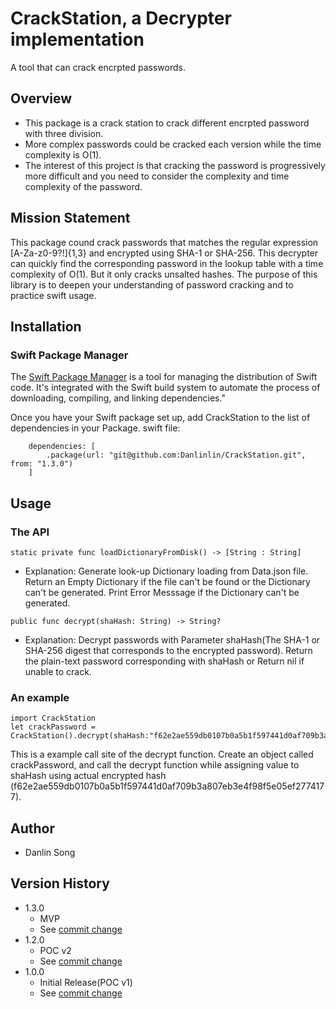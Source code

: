 # CrackStation, a Decrypter implementation

A tool that can crack encrpted passwords.

## Overview

* This package is a crack station to crack different encrpted password with three division.
* More complex passwords could be cracked each version while the time complexity is O(1).
* The interest of this project is that cracking the password is progressively more difficult and you need to consider the complexity and time complexity of the password.


## Mission Statement

This package cound crack passwords that matches the regular expression [A-Za-z0-9?!]{1,3} and encrypted using SHA-1 or SHA-256. This decrypter can quickly find the corresponding password in the lookup table with a time complexity of O(1). But it only cracks unsalted hashes. The purpose of this library is to deepen your understanding of password cracking and to practice swift usage.


## Installation

### Swift Package Manager

The [Swift Package Manager](https://www.swift.org/package-manager/) is a tool for managing the distribution of Swift code. It's integrated with the Swift build system to automate the process of downloading, compiling, and linking dependencies."

Once you have your Swift package set up, add CrackStation to the list of dependencies in your Package. swift file:
```
    dependencies: [
        .package(url: "git@github.com:Danlinlin/CrackStation.git", from: "1.3.0")
    ]
```

## Usage

### The API

~~~
static private func loadDictionaryFromDisk() -> [String : String]
~~~

* Explanation: Generate look-up Dictionary loading from Data.json file. Return an Empty Dictionary if the file can't be found or the Dictionary can't be generated. Print Error Messsage if the Dictionary can't be generated.

~~~
public func decrypt(shaHash: String) -> String?
~~~

* Explanation: Decrypt passwords with Parameter shaHash(The SHA-1 or SHA-256 digest that corresponds to the encrypted password). Return the plain-text password corresponding with shaHash or Return nil if unable to crack.


### An example

~~~
import CrackStation
let crackPassword = CrackStation().decrypt(shaHash:"f62e2ae559db0107b0a5b1f597441d0af709b3a807eb3e4f98f5e05ef2774177")
~~~

This is a example call site of the decrypt function. Create an object called crackPassword, and call the decrypt function while assigning value to shaHash using actual encrypted hash (f62e2ae559db0107b0a5b1f597441d0af709b3a807eb3e4f98f5e05ef2774177).


## Author

* Danlin Song


## Version History

* 1.3.0
    * MVP
    * See [commit change](https://github.com/Danlinlin/CrackStation/commit/30c09b303007fcb1823bd9d8a8f19fb4ba783749)
* 1.2.0
    * POC v2
    * See [commit change](https://github.com/Danlinlin/CrackStation/commit/04c71e7b0932acfdef13941949243bd408920101)
* 1.0.0
    * Initial Release(POC v1)
    * See [commit change](https://github.com/Danlinlin/CrackStation/commit/189224ee17e1f82884b495745c34b7175bbc34cd)
